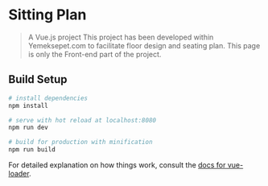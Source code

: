 # Sitting Plan

> A Vue.js project
> This project has been developed within Yemeksepet.com to facilitate floor design and seating plan. This page is only the Front-end part of the project.

## Build Setup

``` bash
# install dependencies
npm install

# serve with hot reload at localhost:8080
npm run dev

# build for production with minification
npm run build
```

For detailed explanation on how things work, consult the [docs for vue-loader](http://vuejs.github.io/vue-loader).
